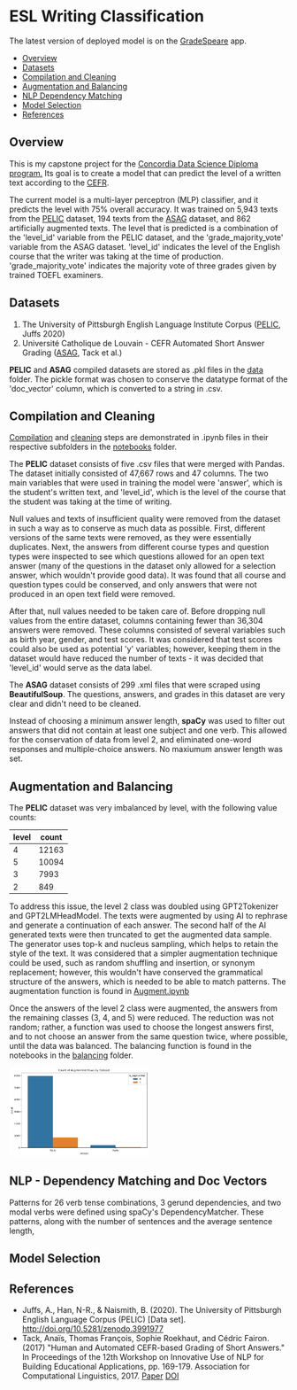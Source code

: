 # ESL Writing Classification
<p>The latest version of deployed model is on the <a href="https://gradespeare.streamlit.app/" target="_blank">GradeSpeare</a> app.</p>

- [Overview](#overview)
- [Datasets](#datasets)
- [Compilation and Cleaning](#compilation-and-cleaning)
- [Augmentation and Balancing](#augmentation-and-balancing)
- [NLP Dependency Matching](#nlp---dependency-matching-and-doc-vectors)
- [Model Selection](#model-selection)
- [References](#references)

## Overview
<p>This is my capstone project for the <a href="https://www.concordiabootcamps.ca/lp/data-science-lp-2?utm_term=data%20science%20course&utm_campaign=Search_MTL&utm_source=adwords&utm_medium=ppc&hsa_acc=3838886679&hsa_cam=21258988525&hsa_grp=159297764102&hsa_ad=698842094834&hsa_src=g&hsa_tgt=kwd-27111326778&hsa_kw=data%20science%20course&hsa_mt=b&hsa_net=adwords&hsa_ver=3&gad_source=1&gclid=Cj0KCQjwmMayBhDuARIsAM9HM8cIwxytsOtn7U2dY3yU9LpthFIRA6TdJUJIYlJ55XLvv580bPaAh50aAtfmEALw_wcB" target="_blank">Concordia Data Science Diploma program.</a> Its goal is to create a model that can predict the level of a written text according to the <a href="https://www.coe.int/en/web/common-european-framework-reference-languages/level-descriptions#:~:text=The%20CEFR%20organises%20language%20proficiency,needs%20of%20the%20local%20context." target="_blank">CEFR</a>.</p>
<p>The current model is a multi-layer perceptron (MLP) classifier, and it predicts the level with 75% overall accuracy. It was trained on 5,943 texts from the <a href="https://github.com/ELI-Data-Mining-Group/PELIC-dataset/" target="_blank">PELIC</a> dataset, 194 texts from the <a href="https://cental.uclouvain.be/team/atack/cefr-asag/">ASAG</a> dataset, and 862 artificially augmented texts. The level that is predicted is a combination of the 'level_id' variable from the PELIC dataset, and the 'grade_majority_vote' variable from the ASAG dataset. 'level_id' indicates the level of the English course that the writer was taking at the time of production. 'grade_majority_vote' indicates the majority vote of three grades given by trained TOEFL examiners.</p>

## Datasets
<ol>
  <li>The University of Pittsburgh English Language Institute Corpus (<a href ="https://github.com/ELI-Data-Mining-Group/PELIC-dataset/" target="_blank">PELIC</a>, Juffs 2020)</li>
  <li>Université Catholique de Louvain - CEFR Automated Short Answer Grading (<a href='https://cental.uclouvain.be/team/atack/cefr-asag/' target="_blank">ASAG</a>, Tack et al.)</li>
</ol>
<p><b>PELIC</b> and <b>ASAG</b> compiled datasets are stored as .pkl files in the <a href="https://github.com/jdolane/ESL_Writing_Classification/tree/main/data" target="_blank">data</a> folder. The pickle format was chosen to conserve the datatype format of the 'doc_vector' column, which is converted to a string in .csv.</p>

## Compilation and Cleaning
<p><a href="https://github.com/jdolane/ESL_Writing_Classification/tree/main/notebooks/compile" target="_blank">Compilation</a> and <a href="https://github.com/jdolane/ESL_Writing_Classification/tree/main/notebooks/clean" target="_blank">cleaning</a> steps are demonstrated in .ipynb files in their respective subfolders in the <a href="https://github.com/jdolane/ESL_Writing_Classification/tree/main/notebooks" target="_blank">notebooks</a> folder.</p>

<p>The <b>PELIC</b> dataset consists of five .csv files that were merged with Pandas. The dataset initially consisted of 47,667 rows and 47 columns. The two main variables that were used in training the model were 'answer', which is the student's written text, and 'level_id', which is the level of the course that the student was taking at the time of writing.</p>

<p>Null values and texts of insufficient quality were removed from the dataset in such a way as to conserve as much data as possible. First, different versions of the same texts were removed, as they were essentially duplicates. Next, the answers from different course types and question types were inspected to see which questions allowed for an open text answer (many of the questions in the dataset only allowed for a selection answer, which wouldn't provide good data). It was found that all course and question types could be conserved, and only answers that were not produced in an open text field were removed.</p>

<p>After that, null values needed to be taken care of. Before dropping null values from the entire dataset, columns containing fewer than 36,304 answers were removed. These columns consisted of several variables such as birth year, gender, and test scores. It was considered that test scores could also be used as potential 'y' variables; however, keeping them in the dataset would have reduced the number of texts - it was decided that 'level_id' would serve as the data label.</p>

<p>The <b>ASAG</b> dataset consists of 299 .xml files that were scraped using <b>BeautifulSoup</b>. The questions, answers, and grades in this dataset are very clear and didn't need to be cleaned.</p>

<p>Instead of choosing a minimum answer length, <b>spaCy</b> was used to filter out answers that did not contain at least one subject and one verb. This allowed for the conservation of data from level 2, and eliminated one-word responses and multiple-choice answers. No maxiumum answer length was set.</p>

## Augmentation and Balancing
<p>The <b>PELIC</b> dataset was very imbalanced by level, with the following value counts:</p>

| level | count |
|-------|-------|
| 4     | 12163 |
| 5     | 10094 |
| 3     | 7993  |
| 2     | 849   |

<p>To address this issue, the level 2 class was doubled using GPT2Tokenizer and GPT2LMHeadModel. The texts were augmented by using AI to rephrase and generate a continuation of each answer. The second half of the AI generated texts were then truncated to get the augmented data sample. The generator uses top-k and nucleus sampling, which helps to retain the style of the text. It was considered that a simpler augmentation technique could be used, such as random shuffling and insertion, or synonym replacement; however, this wouldn't have conserved the grammatical structure of the answers, which is needed to be able to match patterns. The augmentation function is found in <a href="https://github.com/jdolane/ESL_Writing_Classification/blob/main/notebooks/augment/Augment.ipynb" target="_blank">Augment.ipynb</a></p>

<p>Once the answers of the level 2 class were augmented, the answers from the remaining classes (3, 4, and 5) were reduced. The reduction was not random; rather, a function was used to choose the longest answers first, and to not choose an answer from the same question twice, where possible, until the data was balanced. The balancing function is found in the notebooks in the <a href="https://github.com/jdolane/ESL_Writing_Classification/tree/main/notebooks/balance" target="_blank">balancing</a> folder.</p>

<img src="images/augmented_by_dataset.png" alt="Count of Augmented Rows by Dataset" width="50%">

## NLP - Dependency Matching and Doc Vectors
<p>Patterns for 26 verb tense combinations, 3 gerund dependencies, and two modal verbs were defined using spaCy's DependencyMatcher. These patterns, along with the number of sentences and the average sentence length, </p>

## Model Selection
## References

- Juffs, A., Han, N-R., & Naismith, B. (2020). The University of Pittsburgh English Language Corpus (PELIC) [Data set]. <a href="http://doi.org/10.5281/zenodo.3991977" target="_blank">http://doi.org/10.5281/zenodo.3991977</a>
- Tack, Anaïs, Thomas François, Sophie Roekhaut, and Cédric Fairon. (2017) "Human and Automated CEFR-based Grading of Short Answers." In Proceedings of the 12th Workshop on Innovative Use of NLP for Building Educational Applications, pp. 169-179. Association for Computational Linguistics, 2017. [Paper](https://www.aclweb.org/anthology/W17-5018) [DOI](https://doi.org/10.18653/v1/W17-5018)

